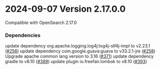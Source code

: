 # 2024-09-07 Version 2.17.0.0

Compatible with OpenSearch 2.17.0

### Dependencies

update dependency org.apache.logging.log4j:log4j-slf4j-impl to v2.23.1 ([#256](https://github.com/opensearch-project/skills/pull/256))
update dependency com.google.guava:guava to v33.2.1-jre ([#258](https://github.com/opensearch-project/skills/pull/258))
Upgrade apache common lang version to 3.16 ([#371](https://github.com/opensearch-project/skills/pull/371))
update dependency gradle to v8.10 ([#389](https://github.com/opensearch-project/skills/pull/389))
update plugin io.freefair.lombok to v8.10 ([#393](https://github.com/opensearch-project/skills/pull/393))


